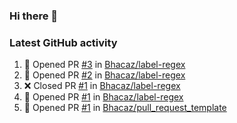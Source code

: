 ### Hi there 👋


### Latest GitHub activity
<!--START_SECTION:activity-->
1. 💪 Opened PR [#3](https://github.com/Bhacaz/label-regex/pull/3) in [Bhacaz/label-regex](https://github.com/Bhacaz/label-regex)
2. 💪 Opened PR [#2](https://github.com/Bhacaz/label-regex/pull/2) in [Bhacaz/label-regex](https://github.com/Bhacaz/label-regex)
3. ❌ Closed PR [#1](https://github.com/Bhacaz/label-regex/pull/1) in [Bhacaz/label-regex](https://github.com/Bhacaz/label-regex)
4. 💪 Opened PR [#1](https://github.com/Bhacaz/label-regex/pull/1) in [Bhacaz/label-regex](https://github.com/Bhacaz/label-regex)
5. 💪 Opened PR [#1](https://github.com/Bhacaz/pull_request_template/pull/1) in [Bhacaz/pull_request_template](https://github.com/Bhacaz/pull_request_template)
<!--END_SECTION:activity-->

<!--
**Bhacaz/bhacaz** is a ✨ _special_ ✨ repository because its `README.md` (this file) appears on your GitHub profile.

Here are some ideas to get you started:

- 🔭 I’m currently working on ...
- 🌱 I’m currently learning ...
- 👯 I’m looking to collaborate on ...
- 🤔 I’m looking for help with ...
- 💬 Ask me about ...
- 📫 How to reach me: ...
- 😄 Pronouns: ...
- ⚡ Fun fact: ...
-->
